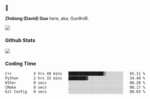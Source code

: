 ### 👋 

**Zhidong (David) Guo** here, aka. Gun9niR.

![](https://komarev.com/ghpvc/?username=Gun9niR&label=Total+Views)

### Github Stats

<img src="https://github-readme-stats.vercel.app/api?username=Gun9niR&count_private=true&show_icons=true&theme=vue-dark&hide_title=true">

### Coding Time

<!--START_SECTION:waka-->

```txt
C++          4 hrs 48 mins   ████████████████▒░░░░░░░░   65.11 %
Python       2 hrs 32 mins   ████████▓░░░░░░░░░░░░░░░░   34.49 %
Other        0 secs          ░░░░░░░░░░░░░░░░░░░░░░░░░   00.20 %
CMake        0 secs          ░░░░░░░░░░░░░░░░░░░░░░░░░   00.17 %
Git Config   0 secs          ░░░░░░░░░░░░░░░░░░░░░░░░░   00.03 %
```

<!--END_SECTION:waka-->
